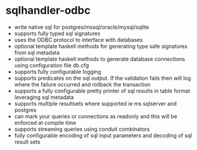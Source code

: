 # sqlhandler-odbc

* write native sql for postgres/mssql/oracle/mysql/sqlite 
* supports fully typed sql signatures 
* uses the ODBC protocol to interface with databases
* optional template haskell methods for generating type safe signatures from sql metadata
* optional template haskell methods to generate database connections using configuration file db.cfg 
* supports fully configurable logging 
* supports predicates on the sql output. If the validation fails then will log where the failure occurred and rollback the transaction
* supports a fully configurable pretty printer of sql results in table format leveraging sql metadata
* supports multiple resultsets where supported ie ms sqlserver and postgres
* can mark your queries or connections as readonly and this will be enforced at compile time
* supports streaming queries using conduit combinators 
* fully configurable encoding of sql input parameters and decoding of sql result sets


